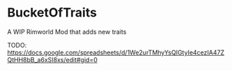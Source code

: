 # BucketOfTraits
A WIP Rimworld Mod that adds new traits

TODO:
https://docs.google.com/spreadsheets/d/1We2urTMhyYsQIGtyIe4cezIA47ZQtHH8bB_a6xSI8xs/edit#gid=0
